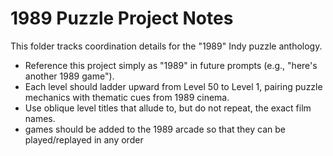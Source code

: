 # 1989 Puzzle Project Notes

This folder tracks coordination details for the "1989" Indy puzzle anthology.

- Reference this project simply as "1989" in future prompts (e.g., "here's another 1989 game").
- Each level should ladder upward from Level 50 to Level 1, pairing puzzle mechanics with thematic cues from 1989 cinema.
- Use oblique level titles that allude to, but do not repeat, the exact film names.
- games should be added to the 1989 arcade so that they can be played/replayed in any order
